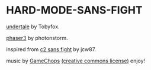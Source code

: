 # HARD-MODE-SANS-FIGHT #

[undertale](https://undertale.com) by Tobyfox.

[phaser3](https://www.phaser.io/phaser3) by photonstorm.

inspired from [c2 sans fight](https://jcw87.github.io/c2-sans-fight) by jcw87.

music by [GameChops](https://soundcloud.com/gamechops/ralfington-megalovania-undertale-remix)
[(creative commons license)](media/LICENSE.md)
enjoy!